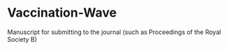 # Vaccination-Wave
Manuscript for submitting to the journal (such as Proceedings of the Royal Society B)

